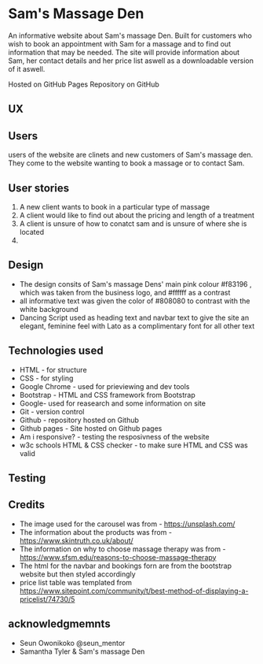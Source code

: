 # Sam's Massage Den
An informative website about Sam's massage Den. Built for customers who wish to book an appointment with Sam for a massage and
to find out information that may be needed. The site will provide information about Sam, her contact details and her price list aswell as a downloadable
version of it aswell.

Hosted on GitHub Pages Repository on GitHub


## UX

## Users
users of the website are clinets and new customers of Sam's massage den. They come to the website wanting to book a massage or to contact Sam.

## User stories
1. A new client wants to book in a particular type of massage
2. A client would like to find out about the pricing and length of a treatment
3. A client is unsure of how to conatct sam and is unsure of where she is located
4. 

## Design

* The design consits of Sam's massage Dens' main pink colour #f83196 , which was taken from the business logo, and #ffffff as a contrast
* all informative text was given the color of #808080 to contrast with the white background
* Dancing Script used as heading text and navbar text to give the site an elegant, feminine feel with Lato
    as a complimentary font for all other text

## Technologies used
* HTML - for structure
* CSS - for styling
* Google Chrome - used for prieviewing and dev tools
* Bootstrap - HTML and CSS framework from Bootstrap
* Google- used for reasearch and some information on site
* Git - version control
* Github - repository hosted on Github
* Github pages - Site hosted on Github pages
* Am i responsive? - testing the resposivness of the website
* w3c schools HTML & CSS checker - to make sure HTML and CSS was valid

## Testing

## Credits

* The image used for the carousel was from - https://unsplash.com/
* The information about the products was from - https://www.skintruth.co.uk/about/
* The information on why to choose massage therapy was from - https://www.sfsm.edu/reasons-to-choose-massage-therapy
* The html for the navbar and bookings forn are from the bootstrap website but then styled accordingly
* price list table was templated from https://www.sitepoint.com/community/t/best-method-of-displaying-a-pricelist/74730/5

## acknowledgmemnts
* Seun Owonikoko @seun_mentor
* Samantha Tyler & Sam's massage Den